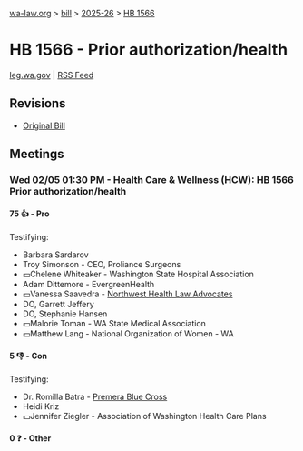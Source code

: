 [wa-law.org](/) > [bill](/bill/) > [2025-26](/bill/2025-26/) > [HB 1566](/bill/2025-26/hb/1566/)

# HB 1566 - Prior authorization/health
[leg.wa.gov](https://app.leg.wa.gov/billsummary?BillNumber=1566&Year=2025&Initiative=false) | [RSS Feed](./rss.xml)

## Revisions
* [Original Bill](1/)

## Meetings
### Wed 02/05 01:30 PM - Health Care & Wellness (HCW): HB 1566 Prior authorization/health
#### 75 👍 - Pro
Testifying:
* Barbara Sardarov
* Troy Simonson - CEO, Proliance Surgeons
* 💵Chelene Whiteaker - Washington State Hospital Association
* Adam Dittemore - EvergreenHealth
* 💵Vanessa Saavedra - [Northwest Health Law Advocates](/org/northwest_health_law_advocates/)
* DO, Garrett Jeffery
* DO, Stephanie Hansen
* 💵Malorie Toman - WA State Medical Association
* 💵Matthew Lang - National Organization of Women - WA

#### 5 👎 - Con
Testifying:
* Dr. Romilla Batra - [Premera Blue Cross](/org/premera_blue_cross/)
* Heidi Kriz
* 💵Jennifer Ziegler - Association of Washington Health Care Plans

#### 0 ❓ - Other
